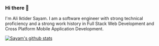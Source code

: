 ### Hi there 👋
I'm Ali Iktider Sayam. I am a software engineer with strong technical proficiency and a strong work history in Full Stack Web Development and Cross Platform Mobile Application Development.

[![Sayam's github stats](https://github-readme-stats.vercel.app/api?username=sayam56)](https://github.com/anuraghazra/github-readme-stats)

<!--
**sayam56/sayam56** is a ✨ _special_ ✨ repository because its `README.md` (this file) appears on your GitHub profile.

Here are some ideas to get you started:

- 🔭 I’m currently working on ...
- 🌱 I’m currently learning ...
- 👯 I’m looking to collaborate on ...
- 🤔 I’m looking for help with ...
- 💬 Ask me about ...
- 📫 How to reach me: ...
- 😄 Pronouns: ...
- ⚡ Fun fact: ...
-->
